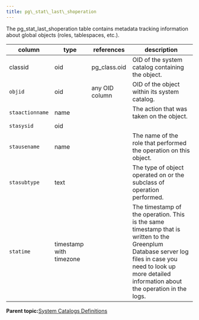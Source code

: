 ```yaml
---
title: pg\_stat\_last\_shoperation 
---
```


The pg\_stat\_last\_shoperation table contains metadata tracking information about global objects \(roles, tablespaces, etc.\).

|column|type|references|description|
|------|----|----------|-----------|
|classid|oid|pg\_class.oid|OID of the system catalog containing the object.|
|`objid`|oid|any OID column|OID of the object within its system catalog.|
|`staactionname`|name| |The action that was taken on the object.|
|`stasysid`|oid| | |
|`stausename`|name| |The name of the role that performed the operation on this object.|
|`stasubtype`|text| |The type of object operated on or the subclass of operation performed.|
|`statime`|timestamp with timezone| |The timestamp of the operation. This is the same timestamp that is written to the Greenplum Database server log files in case you need to look up more detailed information about the operation in the logs.|

**Parent topic:**[System Catalogs Definitions](../system_catalogs/catalog_ref-html.html)


